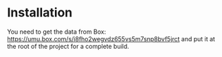 # Installation
You need to get the data from Box: https://umu.box.com/s/i8fho2wegvdz655vs5m7snp8bvf5jrct
and put it at the root of the project for a complete build.